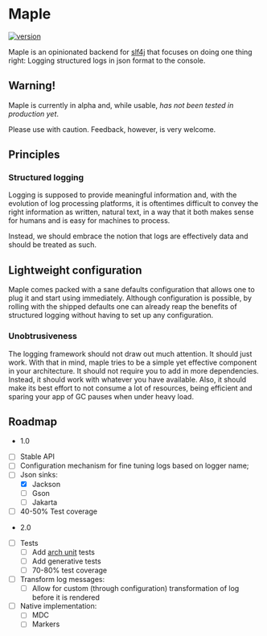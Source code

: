 # Maple

[![version](https://img.shields.io/maven-central/v/com.hkupty.maple/maple-core?style=flat-square)](https://mvnrepository.com/artifact/com.hkupty.maple)

Maple is an opinionated backend for [slf4j](https://github.com/qos-ch/slf4j/) that focuses on doing one thing right: Logging structured logs in json format to the console.

## Warning!

Maple is currently in alpha and, while usable, *has not been tested in production yet*.

Please use with caution. Feedback, however, is very welcome.

## Principles

### Structured logging

Logging is supposed to provide meaningful information and, with the evolution of log processing platforms,
it is oftentimes difficult to convey the right information as written, natural text, in a way that it
both makes sense for humans and is easy for machines to process.

Instead, we should embrace the notion that logs are effectively data and should be treated as such.

## Lightweight configuration

Maple comes packed with a sane defaults configuration that allows one to plug it and start using immediately.
Although configuration is possible, by rolling with the shipped defaults one can already reap the benefits of structured
logging without having to set up any configuration.


### Unobtrusiveness

The logging framework should not draw out much attention. It should just work.
With that in mind, maple tries to be a simple yet effective component in your architecture.
It should not require you to add in more dependencies. Instead, it should work with whatever you have available.
Also, it should make its best effort to not consume a lot of resources, being efficient and sparing your app of GC pauses
when under heavy load.

## Roadmap

- 1.0
- [ ] Stable API
- [ ] Configuration mechanism for fine tuning logs based on logger name;
- [ ] Json sinks:
  - [x] Jackson
  - [ ] Gson
  - [ ] Jakarta
- [ ] 40-50% Test coverage

- 2.0
- [ ] Tests
  - [ ] Add [arch unit](https://www.archunit.org/) tests
  - [ ] Add generative tests
  - [ ] 70-80% test coverage
- [ ] Transform log messages:
  - [ ] Allow for custom (through configuration) transformation of log before it is rendered
- [ ] Native implementation:
  - [ ] MDC
  - [ ] Markers
